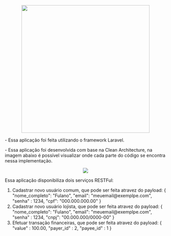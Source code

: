 <p align="center"><a href="https://laravel.com" target="_blank"><img src="https://raw.githubusercontent.com/laravel/art/master/logo-lockup/5%20SVG/2%20CMYK/1%20Full%20Color/laravel-logolockup-cmyk-red.svg" width="400"></a></p>
<p>
- Essa aplicação foi feita utilizando o framework Laravel.
</p>
<p>
- Essa aplicação foi desenvolvida com base na Clean Architecture, na imagem
 abaixo é possível visualizar onde cada parte do código se encontra nessa implementação.
<p>
<p align="center">
    <img src="https://user-images.githubusercontent.com/3608047/153760458-9b54984c-861e-42f1-ac95-9f6efecf54e8.png"> 
</p>

<p>
    Essa aplicação disponibiliza dois serviços RESTFul:
    <ol>
        <li> 
            Cadastrar novo usuário comum, que pode ser feita atravez do payload:
            {
                "nome_completo": "Fulano",
                "email": "meuemail@exemplpe.com",
                "senha" : 1234,
                "cpf": "000.000.000.00"
            }
        </li>
        <li>
            Cadastrar novo usuário lojista, que pode ser feita atravez do payload:
            {
                "nome_completo": "Fulano",
                "email": "meuemail@exemplpe.com",
                "senha" : 1234,
                "cnpj": "00.000.000/0000-00"
            }
        </li>
        <li>
            Efetuar transação financeiras, que pode ser feita atravez do payload:
            {
                "value" : 100.00,
                "payer_id" : 2,
                "payee_id" : 1
            }
        </li>
    </ol>    
</p>